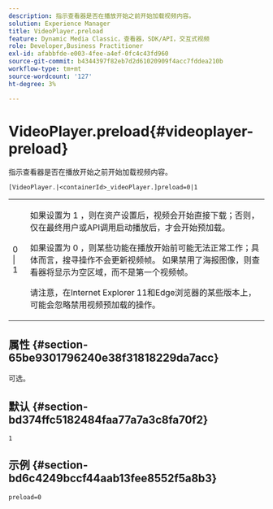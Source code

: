```yaml
---
description: 指示查看器是否在播放开始之前开始加载视频内容。
solution: Experience Manager
title: VideoPlayer.preload
feature: Dynamic Media Classic，查看器，SDK/API，交互式视频
role: Developer,Business Practitioner
exl-id: afabbfde-e003-4fee-a4ef-0fc4c43fd960
source-git-commit: b4344397f82eb7d2d61020909f4acc7fddea210b
workflow-type: tm+mt
source-wordcount: '127'
ht-degree: 3%

---
```


# VideoPlayer.preload{#videoplayer-preload}

指示查看器是否在播放开始之前开始加载视频内容。

`[VideoPlayer.|<containerId>_videoPlayer.]preload=0|1`

<table id="table_AE7AAFA9B4374E31B51D06511EB96401"> 
 <tbody> 
  <tr> 
   <td colname="col1"> <p> <span class="codeph"> 0 | 1 </span> </p> </td> 
   <td colname="col2"> <p> 如果设置为<span class="codeph"> 1 </span>，则在资产设置后，视频会开始直接下载；否则，仅在最终用户或API调用启动播放后，才会开始预加载。 </p> <p>如果设置为<span class="codeph"> 0 </span> ，则某些功能在播放开始前可能无法正常工作；具体而言，搜寻操作不会更新视频帧。 如果禁用了海报图像，则查看器将显示为空区域，而不是第一个视频帧。 </p> <p>请注意，在Internet Explorer 11和Edge浏览器的某些版本上，可能会忽略禁用视频预加载的操作。 </p> </td> 
  </tr> 
 </tbody> 
</table>

## 属性 {#section-65be9301796240e38f31818229da7acc}

可选。

## 默认 {#section-bd374ffc5182484faa77a7a3c8fa70f2}

`1`

## 示例 {#section-bd6c4249bccf44aab13fee8552f5a8b3}

`preload=0`
